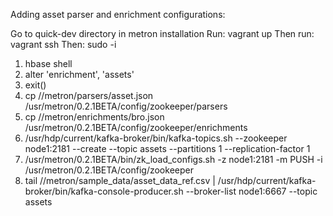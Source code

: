 Adding asset parser and enrichment configurations:

Go to quick-dev directory in metron installation
Run: vagrant up  Then run: vagrant ssh  Then: sudo -i
1) hbase shell
2) alter 'enrichment', 'assets'
3) exit()
4) cp /<threatdetection dir>/metron/parsers/asset.json /usr/metron/0.2.1BETA/config/zookeeper/parsers
5) cp /<threatdetection dir>/metron/enrichments/bro.json /usr/metron/0.2.1BETA/config/zookeeper/enrichments
6) /usr/hdp/current/kafka-broker/bin/kafka-topics.sh --zookeeper node1:2181 --create --topic assets --partitions 1 --replication-factor 1
7) /usr/metron/0.2.1BETA/bin/zk_load_configs.sh -z node1:2181 -m PUSH -i /usr/metron/0.2.1BETA/config/zookeeper
8) tail /<threatdetection dir>/metron/sample_data/asset_data_ref.csv | /usr/hdp/current/kafka-broker/bin/kafka-console-producer.sh --broker-list node1:6667 --topic assets
